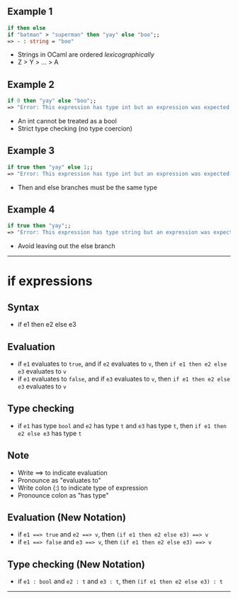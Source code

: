 ## Example 1
```ocaml
if then else
if "batman" > "superman" then "yay" else "boo";; 
=> - : string = "boo"
```
- Strings in OCaml are ordered *lexicographically*
- Z > Y > ... > A
## Example 2
```ocaml
if 0 then "yay" else "boo";; 
=> "Error: This expression has type int but an expression was expected of bool because it is in the condition of an if-statement"
```
- An int cannot be treated as a bool
- Strict type checking (no type coercion)
## Example 3
```ocaml
if true then "yay" else 1;;
=> "Error: This expression has type int but an expression was expected of type string"
```
- Then and else branches must be the same type
## Example 4
```ocaml
if true then "yay";;
=> "Error: This expression has type string but an expression was expected of type unit because it is in the result of a conditional with no else branch"
```
- Avoid leaving out the else branch
-----------------------------------------
# if expressions
## Syntax 
- if e1 then e2 else e3
## Evaluation
- if `e1` evaluates to `true`, and if `e2` evaluates to `v`, then `if e1 then e2 else e3` evaluates to `v`
- if `e1` evaluates to `false`, and if `e3` evaluates to `v`, then `if e1 then e2 else e3` evaluates to `v`
## Type checking
- if `e1` has type `bool` and `e2` has type `t` and `e3` has type `t`, then `if e1 then e2 else e3` has type `t`
## Note
- Write ==> to indicate evaluation
- Pronounce as "evaluates to"
- Write colon (:) to indicate type of expression
- Pronounce colon as "has type"
## Evaluation (New Notation)
- if `e1 ==> true` and `e2 ==> v`, then `(if e1 then e2 else e3) ==> v`
- if `e1 ==> false` and `e3 ==> v`, then `(if e1 then e2 else e3) ==> v`
## Type checking (New Notation)
- if `e1 : bool` and `e2 : t` and `e3 : t`, then `(if e1 then e2 else e3) : t`
-----------------------------------------

